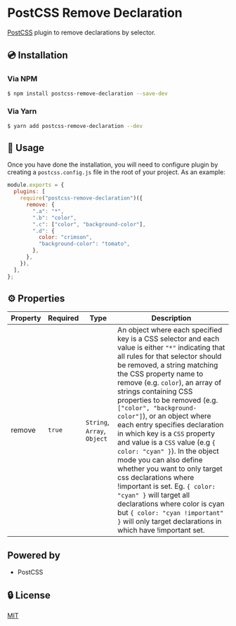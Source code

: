# PostCSS Remove Declaration

[PostCSS](https://postcss.org) plugin to remove declarations by selector.

## 💿 Installation

### Via NPM

```bash
$ npm install postcss-remove-declaration --save-dev
```

### Via Yarn

```bash
$ yarn add postcss-remove-declaration --dev
```

## 🚀 Usage

Once you have done the installation, you will need to configure plugin by creating a `postcss.config.js` file in the root of your project. As an example:

```javascript
module.exports = {
  plugins: [
    require("postcss-remove-declaration")({
      remove: {
        ".a": "*",
        ".b": "color",
        ".c": ["color", "background-color"],
        ".d": {
          color: "crimson",
          "background-color": "tomato",
        },
      },
    }),
  ],
};
```

## ⚙️ Properties

| Property | Required | Type                        | Description                                                                                                                                                                                                                                                                                                                                                                                                                                                         |
| -------- | -------- | --------------------------- | ------------------------------------------------------------------------------------------------------------------------------------------------------------------------------------------------------------------------------------------------------------------------------------------------------------------------------------------------------------------------------------------------------------------------------------------------------------------- |
| remove   | `true`   | `String`, `Array`, `Object` | An object where each specified key is a CSS selector and each value is either `"*"` indicating that all rules for that selector should be removed, a string matching the CSS property name to remove (e.g. `color`), an array of strings containing CSS properties to be removed (e.g. `["color", "background-color"]`), or an object where each entry specifies declaration in which key is a `CSS` property and value is a `CSS` value (e.g `{ color: "cyan" }`). In the object mode you can also define whether you want to only target css declarations where !important is set. Eg. `{ color: "cyan" }` will target all declarations where color is cyan but `{ color: "cyan !important" }` will only target declarations in which have !important set.|

## Powered by

- PostCSS

## 🔒 License

[MIT](http://opensource.org/licenses/MIT)
